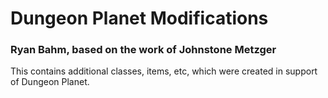 # Dungeon Planet Modifications
### Ryan Bahm, based on the work of Johnstone Metzger

This contains additional classes, items, etc, which were created in support of Dungeon Planet.
